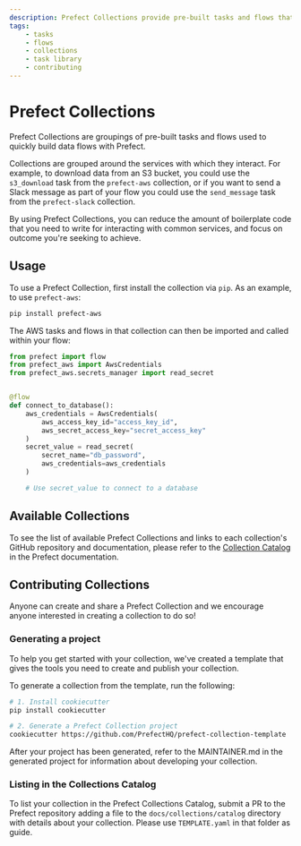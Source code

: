 ```yaml
---
description: Prefect Collections provide pre-built tasks and flows that help you build workflows quickly.
tags:
    - tasks
    - flows
    - collections
    - task library
    - contributing
---
```


# Prefect Collections

Prefect Collections are groupings of pre-built tasks and flows used to quickly build data flows with Prefect. 

Collections are grouped around the services with which they interact. For example, to download data from an S3 bucket, you could use the `s3_download` task from the `prefect-aws` collection, or if you want to send a Slack message as part of your flow you could use the `send_message` task from the `prefect-slack` collection. 

By using Prefect Collections, you can reduce the amount of boilerplate code that you need to write for interacting with common services, and focus on outcome you're seeking to achieve.

## Usage

To use a Prefect Collection, first install the collection via `pip`. As an example, to use `prefect-aws`:

```bash
pip install prefect-aws
```

The AWS tasks and flows in that collection can then be imported and called within your flow:

```python
from prefect import flow
from prefect_aws import AwsCredentials
from prefect_aws.secrets_manager import read_secret


@flow
def connect_to_database():
    aws_credentials = AwsCredentials(
        aws_access_key_id="access_key_id",
        aws_secret_access_key="secret_access_key"
    )
    secret_value = read_secret(
        secret_name="db_password",
        aws_credentials=aws_credentials
    )

    # Use secret_value to connect to a database
```

## Available Collections

To see the list of available Prefect Collections and links to each collection's GitHub repository and documentation, please refer to the [Collection Catalog](catalog.md) in the Prefect documentation.

## Contributing Collections

Anyone can create and share a Prefect Collection and we encourage anyone interested in creating a collection to do so!

### Generating a project

To help you get started with your collection, we've created a template that gives the tools you need to create and publish your collection. 

To generate a collection from the template, run the following:

```bash
# 1. Install cookiecutter
pip install cookiecutter

# 2. Generate a Prefect Collection project
cookiecutter https://github.com/PrefectHQ/prefect-collection-template
```

After your project has been generated, refer to the MAINTAINER.md in the generated project for information about developing your collection.

### Listing in the Collections Catalog

To list your collection in the Prefect Collections Catalog, submit a PR to the Prefect repository adding a file to the `docs/collections/catalog` directory with details about your collection. Please use `TEMPLATE.yaml` in that folder as guide.
